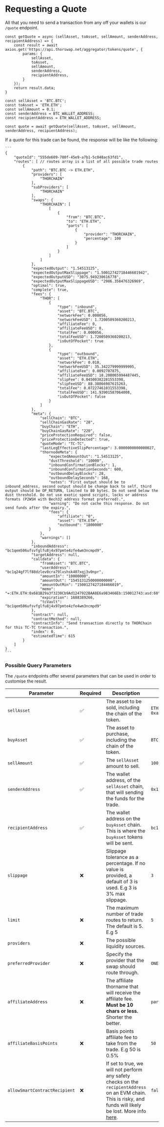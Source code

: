 # Requesting a Quote

All that you need to send a transaction from any off your wallets is our `/quote` endpoint.

```
const getQuote = async (sellAsset, toAsset, sellAmount, senderAddress, recipientAddress) => {
    const result = await axios.get('https://api.thorswap.net/aggregator/tokens/quote', {
        params: {
            sellAsset,
            toAsset,
            sellAmount,
            senderAddress,
            recipientAddress,
        }
    });
    return result.data;
}

const sellAsset = 'BTC.BTC';
const toAsset = 'ETH.ETH';
const sellAmount = 0.1;
const senderAddress = BTC_WALLET_ADDRESS;
const recipientAddress = ETH_WALLET_ADDRESS;

const quote = await getQuote(sellAsset, toAsset, sellAmount, senderAddress, recipientAddress);
```

If a quote for this trade can be found, the response will be like the following:

````
```
{
    "quoteId": "555de609-780f-45e9-a7b1-5c048ac63fd1",
    "routes": [ // routes array is a list of all possible trade routes
        {
            "path": "BTC.BTC -> ETH.ETH",
            "providers": [
                "THORCHAIN"
            ],
            "subProviders": [
                "THORCHAIN"
            ],
            "swaps": {
                "THORCHAIN": [
                    [
                        {
                            "from": "BTC.BTC",
                            "to": "ETH.ETH",
                            "parts": [
                                {
                                    "provider": "THORCHAIN",
                                    "percentage": 100
                                }
                            ]
                        }
                    ]
                ]
            },
            "expectedOutput": "1.54513125",
            "expectedOutputMaxSlippage": "1.50012742718446601942",
            "expectedOutputUSD": "3075.949230616778",
            "expectedOutputMaxSlippageUSD": "2986.358476326969",
            "optimal": true,
            "complete": true,
            "fees": {
                "THOR": [
                    {
                        "type": "inbound",
                        "asset": "BTC.BTC",
                        "networkFee": 0.000056,
                        "networkFeeUSD": 1.7200509360200213,
                        "affiliateFee": 0,
                        "affiliateFeeUSD": 0,
                        "totalFee": 0.000056,
                        "totalFeeUSD": 1.7200509360200213,
                        "isOutOfPocket": true
                    },
                    {
                        "type": "outbound",
                        "asset": "ETH.ETH",
                        "networkFee": 0.018,
                        "networkFeeUSD": 35.342279999999995,
                        "affiliateFee": 0.0092707875,
                        "affiliateFeeUSD": 18.208065994487445,
                        "slipFee": 0.04500382281553398,
                        "slipFeeUSD": 88.38866987615263,
                        "totalFee": 0.07227461031553398,
                        "totalFeeUSD": 141.93901587064008,
                        "isOutOfPocket": false
                    }
                ]
            },
            "meta": {
                "sellChain": "BTC",
                "sellChainGasRate": "28",
                "buyChain": "ETH",
                "buyChainGasRate": "220",
                "priceProtectionRequired": false,
                "priceProtectionDetected": true,
                "quoteMode": "TC-TC",
                "lastLegEffectiveSlipPercentage": 3.0000000000000027,
                "thornodeMeta": {
                    "expectedAmountOut": "1.54513125",
                    "dustThreshold": "10000",
                    "inboundConfirmationBlocks": 1,
                    "inboundConfirmationSeconds": 600,
                    "outboundDelayBlocks": 28,
                    "outboundDelaySeconds": 168,
                    "notes": "First output should be to inbound_address, second output should be change back to self, third output should be OP_RETURN, limited to 80 bytes. Do not send below the dust threshold. Do not use exotic spend scripts, locks or address formats (P2WSH with Bech32 address format preferred).",
                    "warning": "Do not cache this response. Do not send funds after the expiry.",
                    "fees": {
                        "affiliate": "0",
                        "asset": "ETH.ETH",
                        "outbound": "1800000"
                    }
                },
                "warnings": []
            },
            "inboundAddress": "bc1qem506ufsvfglfu8j4x97pmte4zfe4wm3ncmpd9",
            "targetAddress": null,
            "calldata": {
                "fromAsset": "BTC.BTC",
                "userAddress": "bc1q24gf7lf88dzlev0cra79lxshsk407xqj3v0npr",
                "amountIn": "10000000",
                "amountOut": "1545131250000000000",
                "amountOutMin": "1500127427184466019",
                "memo": "=:ETH.ETH:0x681B29a3f3230Cb9Ad1247922BAA8E6a983466Eb:150012743:asd:60",
                "expiration": 1688389266,
                "tcVault": "bc1qem506ufsvfglfu8j4x97pmte4zfe4wm3ncmpd9"
            },
            "contract": null,
            "contractMethod": null,
            "contractInfo": "Send transaction directly to THORChain for this TC-TC transaction.",
            "index": 0,
            "estimatedTime": 615
        }
    ]
}
```
````

### Possible Query Parameters

The `/quote` endpoints offer several parameters that can be used in order to customise the result.

| Parameter                     | Required | Description                                                                                                                                                                                                                                     | Example                                               |
| ----------------------------- | -------- | ----------------------------------------------------------------------------------------------------------------------------------------------------------------------------------------------------------------------------------------------- | ----------------------------------------------------- |
| `sellAsset`                   | ✅        | The asset to be sold, including the chain of the token.                                                                                                                                                                                         | `ETH.THOR-0xa5f2211b9b8170f694421f2046281775e8468044` |
| `buyAsset`                    | ✅        | The asset to purchase, including the chain of the token.                                                                                                                                                                                        | `BTC.BTC`                                             |
| `sellAmount`                  | ✅        | The `sellAsset` amount to sell.                                                                                                                                                                                                                 | `100`                                                 |
| `senderAddress`               | ✅        | The wallet address, of the `sellAsset` chain, that will sending the funds for the trade.                                                                                                                                                        | `0x123...`                                            |
| `recipientAddress`            | ✅        | The wallet address on the `buyAsset` chain. This is where the `buyAsset` tokens will be sent.                                                                                                                                                   | `bc1...`                                              |
| `slippage`                    | ❌        | Slippage tolerance as a percentage. If no value is provided, a default of 3 is used. E.g 3 is 3% max slippage.                                                                                                                                  | `3`                                                   |
| `limit`                       | ❌        | The maximum number of trade routes to return. The default is 5. E.g 5                                                                                                                                                                           | `5`                                                   |
| `providers`                   | ❌        | The possible liquidity sources.                                                                                                                                                                                                                 |                                                       |
| `preferredProvider`           | ❌        | Specify the provider that the swap should route through.                                                                                                                                                                                        | `ONEINCH`                                             |
| `affiliateAddress`            | ❌        | The affiliate thorname that will receive the affiliate fee. **Must be 10 chars or less.** Shorter the better.                                                                                                                                   | `partner1`                                            |
| `affiliateBasisPoints`        | ❌        | Basis points affiliate fee to take from the trade. E.g 50 is 0.5%                                                                                                                                                                               | `50`                                                  |
| `allowSmartContractRecipient` | ❌        | If set to true, we will not perform any safety checks on the `recipientAddress` on an EVM chain. This is risky, and funds will likely be lost. More info [here](https://docs.thorswap.net/aggregation-api/pathfinder#smart-contract-addresses). | `false`                                               |

